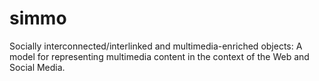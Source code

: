 simmo
=====

Socially interconnected/interlinked and multimedia-enriched objects: A model for representing multimedia content in the context of the Web and Social Media.
